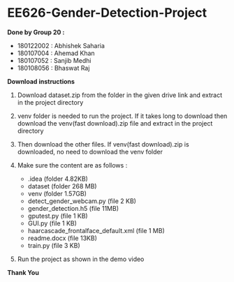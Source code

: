 # EE626-Gender-Detection-Project

**Done by Group 20 :**
-  180122002 :  Abhishek Saharia <br />
-  180107004 :  Ahemad Khan <br />
-  180107052 :  Sanjib Medhi <br />
-  180108056 :  Bhaswat Raj <br />
 
**Download instructions**
1. Download dataset.zip from the folder in the given drive link and extract in the project directory <br />

2. venv folder is needed to run the project. If it takes long to download then download the venv(fast download).zip file and extract in the project directory <br />

3. Then download the other files. If venv(fast download).zip is downloaded, no need to download the venv folder <br />

4. Make sure the content are as follows :
   - .idea                                                         (folder 4.82KB) <br />
   - dataset                                                       (folder 268 MB) <br />
   - venv                                                          (folder 1.57GB) <br />
   - detect_gender_webcam.py                                       (file 2 KB)     <br />
   - gender_detection.h5                                           (file 11MB)     <br />
   - gputest.py                                                    (file 1 KB)     <br />
   - GUI.py                                                        (file 1 KB)     <br />
   - haarcascade_frontalface_default.xml                           (file 1 MB)     <br />
   - readme.docx                                                   (file 13KB)     <br />
   - train.py                                                      (file 3 KB)     <br />
 
4. Run the project as shown in the demo video

**Thank You**
